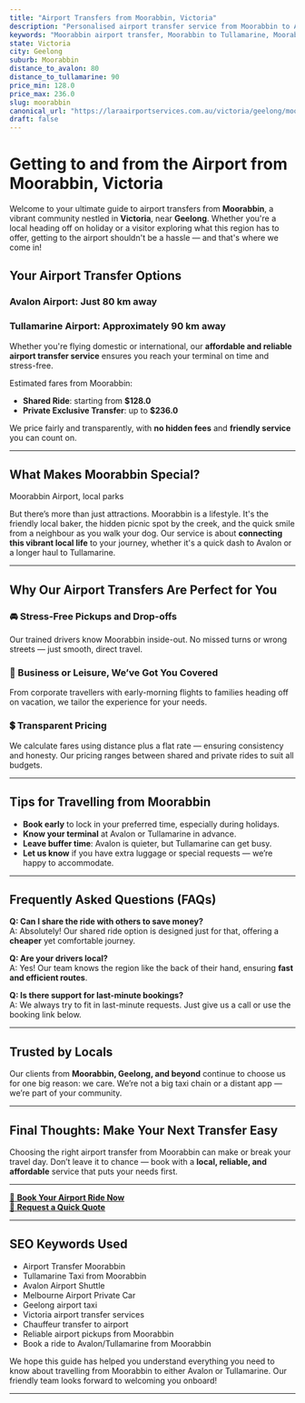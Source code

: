 ```yaml
---
title: "Airport Transfers from Moorabbin, Victoria"
description: "Personalised airport transfer service from Moorabbin to Avalon and Tullamarine airports. Enjoy a smooth, affordable ride with us!"
keywords: "Moorabbin airport transfer, Moorabbin to Tullamarine, Moorabbin to Avalon, airport taxi Moorabbin, private airport transfer Moorabbin, shared ride Moorabbin, Moorabbin transfers, airport shuttle Moorabbin, book Moorabbin airport taxi, affordable Moorabbin airport transfer, Moorabbin airport transfer service, airport transfer Geelong, airport transfer Melbourne, Melbourne airport taxi, airport transfers Victoria, Tullamarine airport shuttle, Avalon airport transfers, Melbourne private transfer, airport transport services Melbourne"
state: Victoria
city: Geelong
suburb: Moorabbin
distance_to_avalon: 80
distance_to_tullamarine: 90
price_min: 128.0
price_max: 236.0
slug: moorabbin
canonical_url: "https://laraairportservices.com.au/victoria/geelong/moorabbin/"
draft: false
---
```


# Getting to and from the Airport from Moorabbin, Victoria

Welcome to your ultimate guide to airport transfers from **Moorabbin**, a vibrant community nestled in **Victoria**, near **Geelong**. Whether you're a local heading off on holiday or a visitor exploring what this region has to offer, getting to the airport shouldn't be a hassle — and that's where we come in!

## Your Airport Transfer Options

### Avalon Airport: Just 80 km away  
### Tullamarine Airport: Approximately 90 km away

Whether you're flying domestic or international, our **affordable and reliable airport transfer service** ensures you reach your terminal on time and stress-free.

Estimated fares from Moorabbin:
- **Shared Ride**: starting from **$128.0**
- **Private Exclusive Transfer**: up to **$236.0**

We price fairly and transparently, with **no hidden fees** and **friendly service** you can count on.

---

## What Makes Moorabbin Special?

Moorabbin Airport, local parks

But there’s more than just attractions. Moorabbin is a lifestyle. It's the friendly local baker, the hidden picnic spot by the creek, and the quick smile from a neighbour as you walk your dog. Our service is about **connecting this vibrant local life** to your journey, whether it's a quick dash to Avalon or a longer haul to Tullamarine.

---

## Why Our Airport Transfers Are Perfect for You

### 🚘 Stress-Free Pickups and Drop-offs
Our trained drivers know Moorabbin inside-out. No missed turns or wrong streets — just smooth, direct travel.

### 💼 Business or Leisure, We’ve Got You Covered
From corporate travellers with early-morning flights to families heading off on vacation, we tailor the experience for your needs.

### 💲 Transparent Pricing
We calculate fares using distance plus a flat rate — ensuring consistency and honesty. Our pricing ranges between shared and private rides to suit all budgets.

---

## Tips for Travelling from Moorabbin

- **Book early** to lock in your preferred time, especially during holidays.
- **Know your terminal** at Avalon or Tullamarine in advance.
- **Leave buffer time**: Avalon is quieter, but Tullamarine can get busy.
- **Let us know** if you have extra luggage or special requests — we’re happy to accommodate.

---

## Frequently Asked Questions (FAQs)

**Q: Can I share the ride with others to save money?**  
A: Absolutely! Our shared ride option is designed just for that, offering a **cheaper** yet comfortable journey.

**Q: Are your drivers local?**  
A: Yes! Our team knows the region like the back of their hand, ensuring **fast and efficient routes**.

**Q: Is there support for last-minute bookings?**  
A: We always try to fit in last-minute requests. Just give us a call or use the booking link below.

---

## Trusted by Locals

Our clients from **Moorabbin, Geelong, and beyond** continue to choose us for one big reason: we care. We’re not a big taxi chain or a distant app — we’re part of your community.

---

## Final Thoughts: Make Your Next Transfer Easy

Choosing the right airport transfer from Moorabbin can make or break your travel day. Don’t leave it to chance — book with a **local, reliable, and affordable** service that puts your needs first.

---

[📅 **Book Your Airport Ride Now**](https://laraairportservices.square.site/s/appointments)  
[📧 **Request a Quick Quote**](https://laraairportservices.square.site/contact-us)

---

## SEO Keywords Used
- Airport Transfer Moorabbin
- Tullamarine Taxi from Moorabbin
- Avalon Airport Shuttle
- Melbourne Airport Private Car
- Geelong airport taxi
- Victoria airport transfer services
- Chauffeur transfer to airport
- Reliable airport pickups from Moorabbin
- Book a ride to Avalon/Tullamarine from Moorabbin

We hope this guide has helped you understand everything you need to know about travelling from Moorabbin to either Avalon or Tullamarine. Our friendly team looks forward to welcoming you onboard!

---
